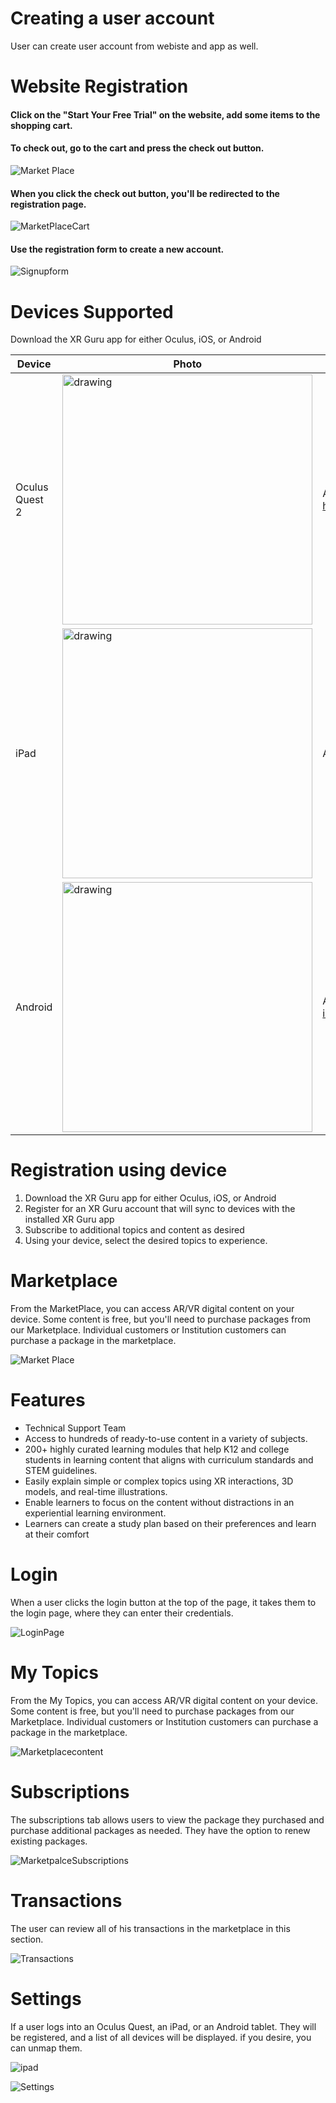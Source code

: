 # Creating a user account

User can create user account from webiste and app as well.

# Website Registration


#### Click on the "Start Your Free Trial" on the website, add some items to the shopping cart. 

#### To check out, go to the cart and press the check out button.
![Market Place](https://user-images.githubusercontent.com/101865042/159876748-d0876123-9d8b-492a-b22e-06947d81bfaf.PNG)


#### When you click the check out button, you'll be redirected to the registration page.
![MarketPlaceCart](https://user-images.githubusercontent.com/101865042/159876934-f56ca441-4ba4-48b2-a732-9c7de53d4ca8.PNG)

 
#### Use the registration form to create a new account.
![Signupform](https://user-images.githubusercontent.com/101865042/159876992-1f34d7fb-1aea-4fcd-b1b1-75ffbf7b9447.PNG)



# Devices Supported

Download the XR Guru app for either Oculus, iOS, or Android
 



|  Device |  Photo  |  App |
| - | - | - |
| Oculus Quest 2|<img src="https://user-images.githubusercontent.com/101865042/159914490-4e5a9985-7924-437b-b91c-daec778c331d.jpg" alt="drawing" style="width:400px;"/>|App link :- https://www.oculus.com/experiences/quest/3694537353974790/|
| iPad | <img src="https://user-images.githubusercontent.com/101865042/159673991-235572dd-8953-405d-93f7-8b7007be007b.png" alt="drawing" style="width:400px;"/> |App link :- https://apps.apple.com/us/app/xr-guru/id1455596517 |
| Android | <img src="https://user-images.githubusercontent.com/101865042/159866372-32d3662c-0a9e-4615-b6cd-69b4e1405f5c.PNG" alt="drawing" style="width:400px;"/> | App link :- https://play.google.com/store/apps/details?id=com.holopundits.xrguru |


# Registration using device

1. Download the XR Guru app for either Oculus, iOS, or Android
2. Register for an XR Guru account that will sync to devices with the installed XR Guru app
3. Subscribe to additional topics and content as desired
4. Using your device, select the desired topics to experience.


# Marketplace

From the MarketPlace, you can access AR/VR digital content on your device. Some content is free, but you'll need to purchase packages from our Marketplace.
Individual customers or Institution customers can purchase a package in the marketplace.

![Market Place](https://user-images.githubusercontent.com/101865042/159876748-d0876123-9d8b-492a-b22e-06947d81bfaf.PNG)


# Features

- Technical Support Team
- Access to hundreds of ready-to-use content in a variety of subjects.
- 200+ highly curated learning modules that help K12 and college students in learning content that aligns with curriculum standards and STEM guidelines.
- Easily explain simple or complex topics using XR interactions, 3D models, and real-time illustrations.
- Enable learners to focus on the content without distractions in an experiential learning environment.
- Learners can create a study plan based on their preferences and learn at their comfort


# Login
When a user clicks the login button at the top of the page, it takes them to the login page, where they can enter their credentials.

 ![LoginPage](https://user-images.githubusercontent.com/101865042/159888760-8f0e8414-7a79-4c7a-bd8b-1289af050539.PNG)


# My Topics

From the My Topics, you can access AR/VR digital content on your device. Some content is free, but you'll need to purchase packages from our Marketplace.
Individual customers or Institution customers can purchase a package in the marketplace.

![Marketplacecontent](https://user-images.githubusercontent.com/101865042/159878238-36a78075-f8d1-4af4-bf28-de6905b1c071.PNG)


# Subscriptions

The subscriptions tab allows users to view the package they purchased and purchase additional packages as needed. They have the option to renew existing packages.

![MarketpalceSubscriptions](https://user-images.githubusercontent.com/101865042/159879181-2490d8f4-e4a5-44bf-9e54-b40a51ce6114.PNG)


# Transactions
The user can review all of his transactions in the marketplace in this section.

![Transactions](https://user-images.githubusercontent.com/101865042/159897096-11027847-c4c7-495b-96e7-9e8759b199a1.PNG)



# Settings
If a user logs into an Oculus Quest, an iPad, or an Android tablet. They will be registered, and a list of all devices will be displayed. if you desire, you can unmap them.
 
![ipad](https://user-images.githubusercontent.com/101865042/159902438-74fe85e4-d2cb-4d29-9e41-7e604a06f246.PNG)


![Settings](https://user-images.githubusercontent.com/101865042/159897100-1551af05-0920-48ab-b281-68362841e99c.PNG)

